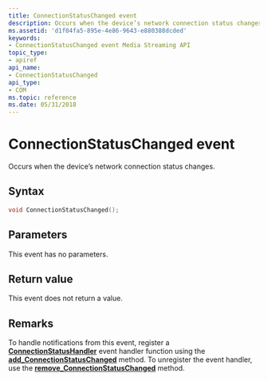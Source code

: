 ```yaml
---
title: ConnectionStatusChanged event
description: Occurs when the device’s network connection status changes.
ms.assetid: 'd1f04fa5-895e-4e86-9643-e880388dcded'
keywords:
- ConnectionStatusChanged event Media Streaming API
topic_type:
- apiref
api_name:
- ConnectionStatusChanged
api_type:
- COM
ms.topic: reference
ms.date: 05/31/2018
---
```


# ConnectionStatusChanged event

Occurs when the device’s network connection status changes.

## Syntax


```C++
void ConnectionStatusChanged();
```



## Parameters

This event has no parameters.

## Return value

This event does not return a value.

## Remarks

To handle notifications from this event, register a [**ConnectionStatusHandler**](https://msdn.microsoft.com/library/Hh828836(v=VS.85).aspx) event handler function using the [**add\_ConnectionStatusChanged**](ibasicdevice-add-connectionstatuschanged.md) method. To unregister the event handler, use the [**remove\_ConnectionStatusChanged**](ibasicdevice-remove-connectionstatuschanged.md) method.

 

 




